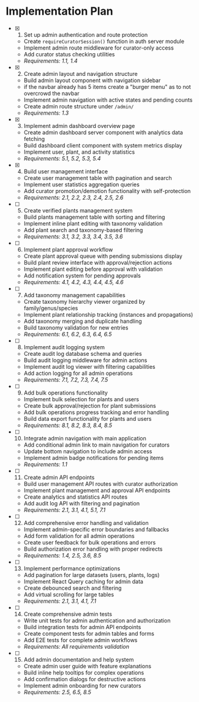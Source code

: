 # Implementation Plan

- [x] 1. Set up admin authentication and route protection
  - Create `requireCuratorSession()` function in auth server module
  - Implement admin route middleware for curator-only access
  - Add curator status checking utilities
  - _Requirements: 1.1, 1.4_

- [x] 2. Create admin layout and navigation structure
  - Build admin layout component with navigation sidebar
  - if the navbar already has 5 items create a "burger menu" as to not overcrowd the navbar
  - Implement admin navigation with active states and pending counts
  - Create admin route structure under `/admin/`
  - _Requirements: 1.3_

- [x] 3. Implement admin dashboard overview page
  - Create admin dashboard server component with analytics data fetching
  - Build dashboard client component with system metrics display
  - Implement user, plant, and activity statistics
  - _Requirements: 5.1, 5.2, 5.3, 5.4_

- [x] 4. Build user management interface
  - Create user management table with pagination and search
  - Implement user statistics aggregation queries
  - Add curator promotion/demotion functionality with self-protection
  - _Requirements: 2.1, 2.2, 2.3, 2.4, 2.5, 2.6_

- [ ] 5. Create verified plants management system
  - Build plants management table with sorting and filtering
  - Implement inline plant editing with taxonomy validation
  - Add plant search and taxonomy-based filtering
  - _Requirements: 3.1, 3.2, 3.3, 3.4, 3.5, 3.6_

- [ ] 6. Implement plant approval workflow
  - Create plant approval queue with pending submissions display
  - Build plant review interface with approval/rejection actions
  - Implement plant editing before approval with validation
  - Add notification system for pending approvals
  - _Requirements: 4.1, 4.2, 4.3, 4.4, 4.5, 4.6_

- [ ] 7. Add taxonomy management capabilities
  - Create taxonomy hierarchy viewer organized by family/genus/species
  - Implement plant relationship tracking (instances and propagations)
  - Add taxonomy merging and duplicate handling
  - Build taxonomy validation for new entries
  - _Requirements: 6.1, 6.2, 6.3, 6.4, 6.5_

- [ ] 8. Implement audit logging system
  - Create audit log database schema and queries
  - Build audit logging middleware for admin actions
  - Implement audit log viewer with filtering capabilities
  - Add action logging for all admin operations
  - _Requirements: 7.1, 7.2, 7.3, 7.4, 7.5_

- [ ] 9. Add bulk operations functionality
  - Implement bulk selection for plants and users
  - Create bulk approval/rejection for plant submissions
  - Add bulk operations progress tracking and error handling
  - Build data export functionality for plants and users
  - _Requirements: 8.1, 8.2, 8.3, 8.4, 8.5_

- [ ] 10. Integrate admin navigation with main application
  - Add conditional admin link to main navigation for curators
  - Update bottom navigation to include admin access
  - Implement admin badge notifications for pending items
  - _Requirements: 1.1_

- [ ] 11. Create admin API endpoints
  - Build user management API routes with curator authorization
  - Implement plant management and approval API endpoints
  - Create analytics and statistics API routes
  - Add audit log API with filtering and pagination
  - _Requirements: 2.1, 3.1, 4.1, 5.1, 7.1_

- [ ] 12. Add comprehensive error handling and validation
  - Implement admin-specific error boundaries and fallbacks
  - Add form validation for all admin operations
  - Create user feedback for bulk operations and errors
  - Build authorization error handling with proper redirects
  - _Requirements: 1.4, 2.5, 3.6, 8.5_

- [ ] 13. Implement performance optimizations
  - Add pagination for large datasets (users, plants, logs)
  - Implement React Query caching for admin data
  - Create debounced search and filtering
  - Add virtual scrolling for large tables
  - _Requirements: 2.1, 3.1, 4.1, 7.1_

- [ ] 14. Create comprehensive admin tests
  - Write unit tests for admin authentication and authorization
  - Build integration tests for admin API endpoints
  - Create component tests for admin tables and forms
  - Add E2E tests for complete admin workflows
  - _Requirements: All requirements validation_

- [ ] 15. Add admin documentation and help system
  - Create admin user guide with feature explanations
  - Build inline help tooltips for complex operations
  - Add confirmation dialogs for destructive actions
  - Implement admin onboarding for new curators
  - _Requirements: 2.5, 6.5, 8.5_